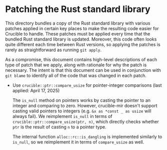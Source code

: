 # Patching the Rust standard library

This directory bundles a copy of the Rust standard library with various patches
applied in certain key places to make the resulting code easier for Crucible to
handle. These patches must be applied every time that the bundled Rust standard
library is updated. Moreover, this code often looks quite different each time
between Rust versions, so applying the patches is rarely as straightforward as
running `git apply`.

As a compromise, this document contains high-level descriptions of each type of
patch that we apply, along with rationale for why the patch is necessary. The
intent is that this document can be used in conjunction with `git blame` to
identify all of the code that was changed in each patch.

* Use `crucible::ptr::compare_usize` for pointer-integer comparisons (last applied: April 17, 2025)

  The `is_null` method on pointers works by casting the pointer to an integer
  and comparing to zero.  However, crucible-mir doesn't support casting valid
  pointers to integers (e.g. `&x as *const _ as usize` will always fail).  We
  reimplement `is_null` in terms of `crucible::ptr::compare_usize(ptr, n)`,
  which directly checks whether `ptr` is the result of casting `n` to a pointer
  type.

  The internal function `alloc::rc::is_dangling` is implemented similarly to
  `is_null`, so we reimplement it in terms of `compare_usize` as well.

